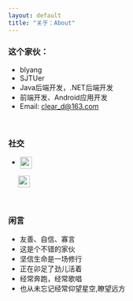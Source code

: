 ```yaml
---
layout: default
title: "关于：About"
---
```


### 这个家伙：

* blyang
* SJTUer
* Java后端开发，.NET后端开发
* 前端开发、Android应用开发
* Email: clear_d@163.com

<br/>


### 社交

* <p class="contact"><a href="http://weibo.com/2819567272" title="微博联系我"><img src="http://www.sinaimg.cn/blog/developer/wiki/LOGO_32x32.png" width="24" height="24" style="display:inline-block;vertical-align:middle"></a>
&nbsp;&nbsp;&nbsp;&nbsp;&nbsp;<a href="https://github.com/BLYang7" title="Github联系我"><img src="http://www.github.com/favicon.ico" width="24" height="24" style="display:inline-block;vertical-align:middle"></a><br/></p>
<br/>

### 闲言

* 友善、自信、寡言
* 这是个不错的家伙
* 坚信生命是一场修行
* 正在卯足了劲儿活着
* 经常奔跑，经常歌唱
* 也从未忘记经常仰望星空,瞭望远方
